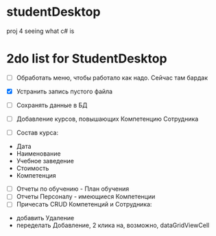 # studentDesktop
proj 4 seeing what c# is

# 2do list for StudentDesktop
- [ ] Обработать меню, чтобы работало как надо. Сейчас там бардак
- [x] Устранить запись пустого файла
- [ ] Сохранять данные в БД
- [ ] Добавление курсов, повышающих Компетенцию Сотрудника

- [ ] Состав курса:
- 	Дата
- 	Наименование
- 	Учебное заведение
- 	Стоимость
- 	Компетенция

- [ ] Отчеты по обучению - План обучения
- [ ] Отчеты Персоналу - имеющиеcя Компетенции
- [ ] Причесать CRUD Компетенций и Сотрудника:
- 	добавить Удаление
-   переделать Добавление, 2 клика на, возможно, dataGridViewCell
